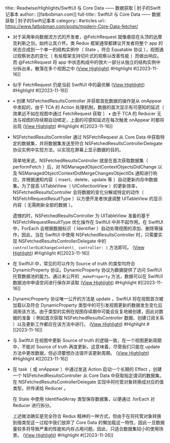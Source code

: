 title:: Readwise/Highlights/SwiftUI 与 Core Data —— 数据获取 | 肘子的Swift记事本
author:: [[fatbobman.com]]
full-title:: SwiftUI 与 Core Data —— 数据获取 | 肘子的Swift记事本
category:: #articles
url:: https://www.fatbobman.com/posts/modern-Core-Data-fetcher/

- 对于采用单向数据流方式的开发者，@FetchRequest 就像悬挂在头顶的达摩克利斯之剑，始终让其介怀。类 Redux 框架通常都建议开发者将整个 app 的状态合成到一个单一的结构实例中（ State ，符合 Equatable 协议 ），视图通过观察状态的变化（ 有些框架支持切片式的观察以改善性能 ）而做出响应。而 @FetchRequest 将 app 中状态构成中的很大一部分从独立的结构实例中分拆出来，散落在多个视图之中 ([View Highlight](https://read.readwise.io/read/01hfa18aawe6mrhxpcb24s3y1y)) #Highlight #[[2023-11-16]]
- 似乎 FetchRequest 仍是当前 SwiftUI 中的最优解 ([View Highlight](https://read.readwise.io/read/01hfa18mxqqa0ht0atab1reh4z)) #Highlight #[[2023-11-16]]
- •   创建 NSFetchedResultsController 并获取首批数据的操作是从 onAppear 中发起的，由于 TCA 的 Action 处理机制，数据的首次显示有可感知的延迟（ 效果远不如在视图中通过 FetchRequest 获取 ）
  •   由于 TCA 的 Reducer 无法与视图的存续期自动绑定，上面的可感知延迟在每次触发 onAppear 时都将出现 ([View Highlight](https://read.readwise.io/read/01hfa1azbhjf1sce2d1apnkgvh)) #Highlight #[[2023-11-16]]
- NSFetchedResultsController 通过 NSFetchRequest 从 Core Data 中获取特定的数据集，并将数据集发送至符合 NSFetchedResultsControllerDelegate 协议实例中实现方法，以实现在屏幕上显示数据的目的。
  
  简单地来说，NSFetchedResultsController 就是在首次获取数据集（ performFetch ）后，对 NSManagedObjectContextObjectsDidChange 以及 NSManagedObjectContextDidMergeChangesObjectIDs 通知进行响应，并根据通知内容（ insert、delete、update 等 ）自动更新内存中数据集。为了提高 UITableView（ UICollectionView ）的更新效率，NSFetchedResultsController 会将数据的变化分解成特定的动作（ NSFetchRequestResultType ）以方便开发者快速调整 UITableView 的显示内容（ 无需刷新全部的数据 ）。
  
  遗憾的时，NSFetchedResultsController 为 UITableView 准备的基于 NSFetchRequestResultType 优化操作在 SwiftUI 中并不起作用。在 SwiftUI 中，ForEach 会根据数据标识（ Identifier ）自动处理视图的添加、删除等操作，因此，当在 SwiftUI 中使用 NSFetchedResultsController 时，只需要实现 NSFetchedResultsControllerDelegate 中的 `controllerDidChangeContent(_ controller: )` 方法即可。 ([View Highlight](https://read.readwise.io/read/01hfa1zxg9eqknjqcyh5d3n597)) #Highlight #[[2023-11-16]]
- 在 SwiftUI 中，常见的可以作为 Source of truth 的类型均符合 DynamicProperty 协议。DynamicProperty 协议为数据提供了访问 SwiftUI 托管数据池的能力。通过未公开的 `_makeProperty` 方法，数据可以在 SwiftUI 数据池中申请空间进行保存并读取 ([View Highlight](https://read.readwise.io/read/01hfa20eg2kz9easrhyz187wyc)) #Highlight #[[2023-11-16]]
- DynamicProperty 协议唯一公开的方法是 update ，SwiftUI 将在视图首次被加载以及符合 DynamicProperty 类型中的可引发视图更新的数据发生变化后调用该方法。由于类型的实例在视图存续期中可能会反复地被创建，因此对数据的准备（ 例如首次获取 NSFetchedResultsController 数据、创建订阅关系 ）以及更新工作都应在该方法中进行。 ([View Highlight](https://read.readwise.io/read/01hfa2218b2qw3576emghq940a)) #Highlight #[[2023-11-16]]
- 与 SwiftUI 在视图中更新 Source of truth 的逻辑一致，在一个视图更新周期中，不能对 Source of truth 再度更新。这意味着，尽管我们只能在 update 方法中更改数据，但必须要想办法错开该更新周期。 ([View Highlight](https://read.readwise.io/read/01hfa228zcwvxc7pw5tc1pycbn)) #Highlight #[[2023-11-16]]
- 在 task（ 或 onAppear ）中通过发送 Action 启动一个长期的 Effect ，创建一个 NSFetchedResultsController 从 Core Data 中获取指定谓词的数据集。在 NSFetchedResultsControllerDelegate 实现中将托管对象转换成对应的值类型，并传递给 Reducer 。
  
  在 State 中使用 IdentifiedArray 类型保存数据集，以便通过 .forEach 对 Reducer 进行拆分。
  
  上述做法确实是完全符合 Redux 精神的一种方式，但由于在将托管对象转换到值类型这一过程中我们放弃了 Core Data 的懒加载这一特性，因此一旦数据量较多将导致严重的性能和内存占用问题。因此，只适合数据集较小的使用场景。 ([View Highlight](https://read.readwise.io/read/01hg61ph4pm6gjg75v7c2zny1a)) #Highlight #[[2023-11-26]]